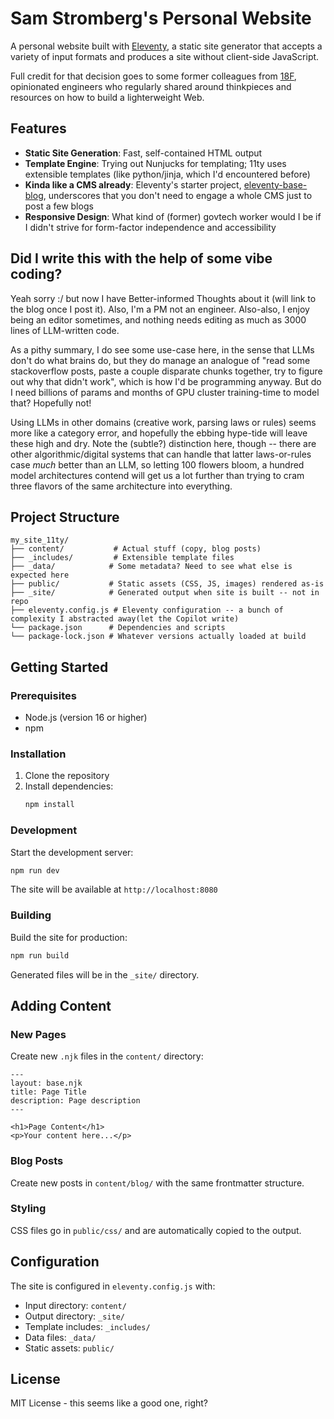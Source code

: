 # Sam Stromberg's Personal Website

A personal website built with [Eleventy](https://www.11ty.dev/), a static site generator that accepts a variety of input formats and produces a site without client-side JavaScript. 

Full credit for that decision goes to some former colleagues from [18F](https://18f.org/), opinionated engineers who regularly shared around thinkpieces and resources on how to build a lighterweight Web.

## Features

- **Static Site Generation**: Fast, self-contained HTML output
- **Template Engine**: Trying out Nunjucks for templating; 11ty uses extensible templates (like python/jinja, which I'd encountered before)
- **Kinda like a CMS already**: Eleventy's starter project, [eleventy-base-blog](https://github.com/11ty/eleventy-base-blog), underscores that you don't need to engage a whole CMS just to post a few blogs
- **Responsive Design**: What kind of (former) govtech worker would I be if I didn't strive for form-factor independence and accessibility

## Did I write this with the help of some vibe coding?

Yeah sorry :/  but now I have Better-informed Thoughts about it (will link to the blog once I post it). Also, I'm a PM not an engineer. Also-also, I enjoy being an editor sometimes, and nothing needs editing as much as 3000 lines of LLM-written code.

As a pithy summary, I do see some use-case here, in the sense that LLMs don't do what brains do, but they do manage an analogue of "read some stackoverflow posts, paste a couple disparate chunks together, try to figure out why that didn't work", which is how I'd be programming anyway. But do I need billions of params and months of GPU cluster training-time to model that? Hopefully not!

Using LLMs in other domains (creative work, parsing laws or rules) seems more like a category error, and hopefully the ebbing hype-tide will leave these high and dry. Note the (subtle?) distinction here, though -- there are other algorithmic/digital systems that can handle that latter laws-or-rules case _much_ better than an LLM, so letting 100 flowers bloom, a hundred model architectures contend will get us a lot further than trying to cram three flavors of the same architecture into everything.

## Project Structure

```
my_site_11ty/
├── content/           # Actual stuff (copy, blog posts)
├── _includes/         # Extensible template files
├── _data/            # Some metadata? Need to see what else is expected here
├── public/           # Static assets (CSS, JS, images) rendered as-is
├── _site/            # Generated output when site is built -- not in repo
├── eleventy.config.js # Eleventy configuration -- a bunch of complexity I abstracted away(let the Copilot write)
└── package.json      # Dependencies and scripts
└── package-lock.json # Whatever versions actually loaded at build
```

## Getting Started

### Prerequisites

- Node.js (version 16 or higher)
- npm

### Installation

1. Clone the repository
2. Install dependencies:
   ```bash
   npm install
   ```

### Development

Start the development server:
```bash
npm run dev
```

The site will be available at `http://localhost:8080`

### Building

Build the site for production:
```bash
npm run build
```

Generated files will be in the `_site/` directory.

## Adding Content

### New Pages

Create new `.njk` files in the `content/` directory:

```njk
---
layout: base.njk
title: Page Title
description: Page description
---

<h1>Page Content</h1>
<p>Your content here...</p>
```

### Blog Posts

Create new posts in `content/blog/` with the same frontmatter structure.

### Styling

CSS files go in `public/css/` and are automatically copied to the output.

## Configuration

The site is configured in `eleventy.config.js` with:
- Input directory: `content/`
- Output directory: `_site/`
- Template includes: `_includes/`
- Data files: `_data/`
- Static assets: `public/`

## License

MIT License - this seems like a good one, right?